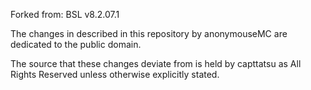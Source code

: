 Forked from: BSL v8.2.07.1

The changes in described in this repository by anonymouseMC are dedicated to the public domain.

The source that these changes deviate from is held by capttatsu as All Rights Reserved unless otherwise explicitly stated.